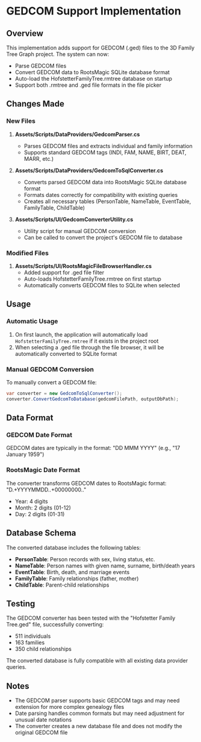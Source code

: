 # GEDCOM Support Implementation

## Overview
This implementation adds support for GEDCOM (.ged) files to the 3D Family Tree Graph project. The system can now:
- Parse GEDCOM files
- Convert GEDCOM data to RootsMagic SQLite database format
- Auto-load the HofstetterFamilyTree.rmtree database on startup
- Support both .rmtree and .ged file formats in the file picker

## Changes Made

### New Files
1. **Assets/Scripts/DataProviders/GedcomParser.cs**
   - Parses GEDCOM files and extracts individual and family information
   - Supports standard GEDCOM tags (INDI, FAM, NAME, BIRT, DEAT, MARR, etc.)

2. **Assets/Scripts/DataProviders/GedcomToSqlConverter.cs**
   - Converts parsed GEDCOM data into RootsMagic SQLite database format
   - Formats dates correctly for compatibility with existing queries
   - Creates all necessary tables (PersonTable, NameTable, EventTable, FamilyTable, ChildTable)

3. **Assets/Scripts/UI/GedcomConverterUtility.cs**
   - Utility script for manual GEDCOM conversion
   - Can be called to convert the project's GEDCOM file to database

### Modified Files
1. **Assets/Scripts/UI/RootsMagicFileBrowserHandler.cs**
   - Added support for .ged file filter
   - Auto-loads HofstetterFamilyTree.rmtree on first startup
   - Automatically converts GEDCOM files to SQLite when selected

## Usage

### Automatic Usage
1. On first launch, the application will automatically load `HofstetterFamilyTree.rmtree` if it exists in the project root
2. When selecting a .ged file through the file browser, it will be automatically converted to SQLite format

### Manual GEDCOM Conversion
To manually convert a GEDCOM file:
```csharp
var converter = new GedcomToSqlConverter();
converter.ConvertGedcomToDatabase(gedcomFilePath, outputDbPath);
```

## Data Format

### GEDCOM Date Format
GEDCOM dates are typically in the format: "DD MMM YYYY" (e.g., "17 January 1959")

### RootsMagic Date Format
The converter transforms GEDCOM dates to RootsMagic format: "D.+YYYYMMDD..+00000000.."
- Year: 4 digits
- Month: 2 digits (01-12)
- Day: 2 digits (01-31)

## Database Schema
The converted database includes the following tables:
- **PersonTable**: Person records with sex, living status, etc.
- **NameTable**: Person names with given name, surname, birth/death years
- **EventTable**: Birth, death, and marriage events
- **FamilyTable**: Family relationships (father, mother)
- **ChildTable**: Parent-child relationships

## Testing
The GEDCOM converter has been tested with the "Hofstetter Family Tree.ged" file, successfully converting:
- 511 individuals
- 163 families
- 350 child relationships

The converted database is fully compatible with all existing data provider queries.

## Notes
- The GEDCOM parser supports basic GEDCOM tags and may need extension for more complex genealogy files
- Date parsing handles common formats but may need adjustment for unusual date notations
- The converter creates a new database file and does not modify the original GEDCOM file
